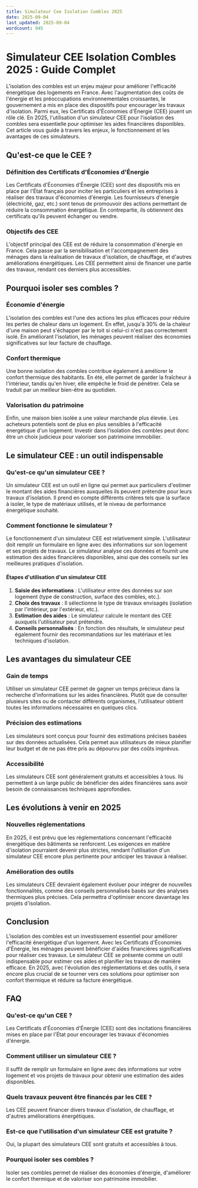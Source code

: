 ```yaml
---
title: Simulateur Cee Isolation Combles 2025
date: 2025-09-04
last_updated: 2025-09-04
wordcount: 945
---
```


# Simulateur CEE Isolation Combles 2025 : Guide Complet

L'isolation des combles est un enjeu majeur pour améliorer l'efficacité énergétique des logements en France. Avec l'augmentation des coûts de l'énergie et les préoccupations environnementales croissantes, le gouvernement a mis en place des dispositifs pour encourager les travaux d'isolation. Parmi eux, les Certificats d'Économies d'Énergie (CEE) jouent un rôle clé. En 2025, l'utilisation d'un simulateur CEE pour l'isolation des combles sera essentielle pour optimiser les aides financières disponibles. Cet article vous guide à travers les enjeux, le fonctionnement et les avantages de ces simulateurs.

## Qu'est-ce que le CEE ?

### Définition des Certificats d'Économies d'Énergie

Les Certificats d'Économies d'Énergie (CEE) sont des dispositifs mis en place par l'État français pour inciter les particuliers et les entreprises à réaliser des travaux d'économies d'énergie. Les fournisseurs d'énergie (électricité, gaz, etc.) sont tenus de promouvoir des actions permettant de réduire la consommation énergétique. En contrepartie, ils obtiennent des certificats qu'ils peuvent échanger ou vendre.

### Objectifs des CEE

L'objectif principal des CEE est de réduire la consommation d'énergie en France. Cela passe par la sensibilisation et l'accompagnement des ménages dans la réalisation de travaux d'isolation, de chauffage, et d'autres améliorations énergétiques. Les CEE permettent ainsi de financer une partie des travaux, rendant ces derniers plus accessibles.

## Pourquoi isoler ses combles ?

### Économie d'énergie

L'isolation des combles est l'une des actions les plus efficaces pour réduire les pertes de chaleur dans un logement. En effet, jusqu'à 30% de la chaleur d'une maison peut s'échapper par le toit si celui-ci n'est pas correctement isolé. En améliorant l'isolation, les ménages peuvent réaliser des économies significatives sur leur facture de chauffage.

### Confort thermique

Une bonne isolation des combles contribue également à améliorer le confort thermique des habitants. En été, elle permet de garder la fraîcheur à l'intérieur, tandis qu'en hiver, elle empêche le froid de pénétrer. Cela se traduit par un meilleur bien-être au quotidien.

### Valorisation du patrimoine

Enfin, une maison bien isolée a une valeur marchande plus élevée. Les acheteurs potentiels sont de plus en plus sensibles à l'efficacité énergétique d'un logement. Investir dans l'isolation des combles peut donc être un choix judicieux pour valoriser son patrimoine immobilier.

## Le simulateur CEE : un outil indispensable

### Qu'est-ce qu'un simulateur CEE ?

Un simulateur CEE est un outil en ligne qui permet aux particuliers d'estimer le montant des aides financières auxquelles ils peuvent prétendre pour leurs travaux d'isolation. Il prend en compte différents critères tels que la surface à isoler, le type de matériaux utilisés, et le niveau de performance énergétique souhaité.

### Comment fonctionne le simulateur ?

Le fonctionnement d'un simulateur CEE est relativement simple. L'utilisateur doit remplir un formulaire en ligne avec des informations sur son logement et ses projets de travaux. Le simulateur analyse ces données et fournit une estimation des aides financières disponibles, ainsi que des conseils sur les meilleures pratiques d'isolation.

#### Étapes d'utilisation d'un simulateur CEE

1. **Saisie des informations** : L'utilisateur entre des données sur son logement (type de construction, surface des combles, etc.).
2. **Choix des travaux** : Il sélectionne le type de travaux envisagés (isolation par l'intérieur, par l'extérieur, etc.).
3. **Estimation des aides** : Le simulateur calcule le montant des CEE auxquels l'utilisateur peut prétendre.
4. **Conseils personnalisés** : En fonction des résultats, le simulateur peut également fournir des recommandations sur les matériaux et les techniques d'isolation.

## Les avantages du simulateur CEE

### Gain de temps

Utiliser un simulateur CEE permet de gagner un temps précieux dans la recherche d'informations sur les aides financières. Plutôt que de consulter plusieurs sites ou de contacter différents organismes, l'utilisateur obtient toutes les informations nécessaires en quelques clics.

### Précision des estimations

Les simulateurs sont conçus pour fournir des estimations précises basées sur des données actualisées. Cela permet aux utilisateurs de mieux planifier leur budget et de ne pas être pris au dépourvu par des coûts imprévus.

### Accessibilité

Les simulateurs CEE sont généralement gratuits et accessibles à tous. Ils permettent à un large public de bénéficier des aides financières sans avoir besoin de connaissances techniques approfondies.

## Les évolutions à venir en 2025

### Nouvelles réglementations

En 2025, il est prévu que les réglementations concernant l'efficacité énergétique des bâtiments se renforcent. Les exigences en matière d'isolation pourraient devenir plus strictes, rendant l'utilisation d'un simulateur CEE encore plus pertinente pour anticiper les travaux à réaliser.

### Amélioration des outils

Les simulateurs CEE devraient également évoluer pour intégrer de nouvelles fonctionnalités, comme des conseils personnalisés basés sur des analyses thermiques plus précises. Cela permettra d'optimiser encore davantage les projets d'isolation.

## Conclusion

L'isolation des combles est un investissement essentiel pour améliorer l'efficacité énergétique d'un logement. Avec les Certificats d'Économies d'Énergie, les ménages peuvent bénéficier d'aides financières significatives pour réaliser ces travaux. Le simulateur CEE se présente comme un outil indispensable pour estimer ces aides et planifier les travaux de manière efficace. En 2025, avec l'évolution des réglementations et des outils, il sera encore plus crucial de se tourner vers ces solutions pour optimiser son confort thermique et réduire sa facture énergétique.

## FAQ

### Qu'est-ce qu'un CEE ?

Les Certificats d'Économies d'Énergie (CEE) sont des incitations financières mises en place par l'État pour encourager les travaux d'économies d'énergie.

### Comment utiliser un simulateur CEE ?

Il suffit de remplir un formulaire en ligne avec des informations sur votre logement et vos projets de travaux pour obtenir une estimation des aides disponibles.

### Quels travaux peuvent être financés par les CEE ?

Les CEE peuvent financer divers travaux d'isolation, de chauffage, et d'autres améliorations énergétiques.

### Est-ce que l'utilisation d'un simulateur CEE est gratuite ?

Oui, la plupart des simulateurs CEE sont gratuits et accessibles à tous.

### Pourquoi isoler ses combles ?

Isoler ses combles permet de réaliser des économies d'énergie, d'améliorer le confort thermique et de valoriser son patrimoine immobilier.